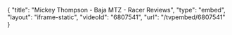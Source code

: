 {
    "title": "Mickey Thompson - Baja MTZ - Racer Reviews",
    "type": "embed",
    "layout": "iframe-static",
    "videoId": "6807541",
    "url": "\/tvpembed\/6807541"
}